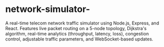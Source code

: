 # network-simulator-
A real-time telecom network traffic simulator using Node.js, Express, and React. Features live packet routing on a 5-node topology, Dijkstra's algorithm, real-time analytics (throughput, latency, loss), congestion control, adjustable traffic parameters, and WebSocket-based updates.

